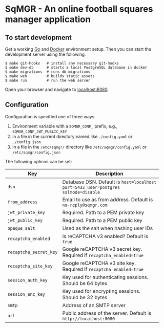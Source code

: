 # SqMGR - An online football squares manager application

## To start development

Get a working [Go](https://golang.org/doc/install) and [Docker](https://docs.docker.com/install/) environment setup. Then you can start the development server using the following:

```
$ make git-hooks   # install any necessary git-hooks
$ make dev-db      # starts a local PostgreSQL database in docker
$ make migrations  # runs db migrations
$ make web         # builds static assets
$ make run         # run the web server
```

Open your browser and navigate to [localhost:8080](http://localhost:8080).

## Configuration

Configuration is specified one of three ways:

1. Environment variable with a `SQMGR_CONF_` prefix, e.g., `SQMGR_CONF_JWT_PUBLIC_KEY`
2. In a file in the current directory named like `./config.yaml` or `./config.json`
3. In a file in the `/etc/sqmgr/` directory like `/etc/sqmgr/config.yaml` or `/etc/sqmgr/config.json`

The following options can be set:

Key | Description
--- | ---
`dsn` | Database DSN. Default is `host=localhost port=5432 user=postgres sslmode=disable`
`from_address` | Email to use as from address. Default is `no-reply@sqmgr.com`
`jwt_private_key` | Required. Path to a PEM private key
`jwt_public_key` | Required. Path to a PEM public key
`opaque_salt` | Used as the salt when hashing user IDs
`recaptcha_enabled` | Is reCAPTCHA v3 enabled? Default is `true`
`recaptcha_secret_key` | Google reCAPTCHA v3 secret key. Required if `recaptcha_enabled=true`
`recaptcha_site_key` | Google reCAPTCHA v3 site key. Required if `recaptcha_enabled=true`
`session_auth_key` | Key used for authenticating sessions. Should be 64 bytes
`session_enc_key ` | Key used for encrypting sessions. Should be 32 bytes
`smtp` | Address of an SMTP server
`url` | Public address of the server. Default is `http://localhost:8080`
